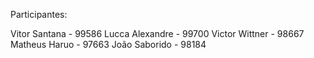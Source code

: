 Participantes:

Vitor Santana - 99586
Lucca Alexandre - 99700
Victor Wittner - 98667
Matheus Haruo - 97663
João Saborido - 98184